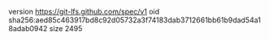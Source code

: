 version https://git-lfs.github.com/spec/v1
oid sha256:aed85c463917bd8c92d05732a3f74183dab3712661bb61b9dad54a18adab0942
size 2495

